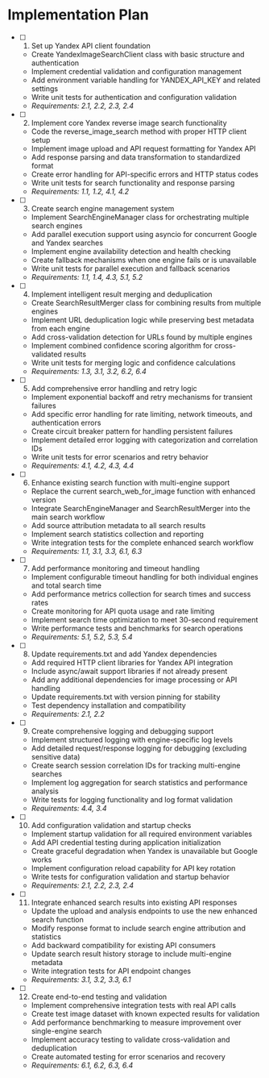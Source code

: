 # Implementation Plan

- [ ] 1. Set up Yandex API client foundation
  - Create YandexImageSearchClient class with basic structure and authentication
  - Implement credential validation and configuration management
  - Add environment variable handling for YANDEX_API_KEY and related settings
  - Write unit tests for authentication and configuration validation
  - _Requirements: 2.1, 2.2, 2.3, 2.4_

- [ ] 2. Implement core Yandex reverse image search functionality
  - Code the reverse_image_search method with proper HTTP client setup
  - Implement image upload and API request formatting for Yandex API
  - Add response parsing and data transformation to standardized format
  - Create error handling for API-specific errors and HTTP status codes
  - Write unit tests for search functionality and response parsing
  - _Requirements: 1.1, 1.2, 4.1, 4.2_

- [ ] 3. Create search engine management system
  - Implement SearchEngineManager class for orchestrating multiple search engines
  - Add parallel execution support using asyncio for concurrent Google and Yandex searches
  - Implement engine availability detection and health checking
  - Create fallback mechanisms when one engine fails or is unavailable
  - Write unit tests for parallel execution and fallback scenarios
  - _Requirements: 1.1, 1.4, 4.3, 5.1, 5.2_

- [ ] 4. Implement intelligent result merging and deduplication
  - Create SearchResultMerger class for combining results from multiple engines
  - Implement URL deduplication logic while preserving best metadata from each engine
  - Add cross-validation detection for URLs found by multiple engines
  - Implement combined confidence scoring algorithm for cross-validated results
  - Write unit tests for merging logic and confidence calculations
  - _Requirements: 1.3, 3.1, 3.2, 6.2, 6.4_

- [ ] 5. Add comprehensive error handling and retry logic
  - Implement exponential backoff and retry mechanisms for transient failures
  - Add specific error handling for rate limiting, network timeouts, and authentication errors
  - Create circuit breaker pattern for handling persistent failures
  - Implement detailed error logging with categorization and correlation IDs
  - Write unit tests for error scenarios and retry behavior
  - _Requirements: 4.1, 4.2, 4.3, 4.4_

- [ ] 6. Enhance existing search function with multi-engine support
  - Replace the current search_web_for_image function with enhanced version
  - Integrate SearchEngineManager and SearchResultMerger into the main search workflow
  - Add source attribution metadata to all search results
  - Implement search statistics collection and reporting
  - Write integration tests for the complete enhanced search workflow
  - _Requirements: 1.1, 3.1, 3.3, 6.1, 6.3_

- [ ] 7. Add performance monitoring and timeout handling
  - Implement configurable timeout handling for both individual engines and total search time
  - Add performance metrics collection for search times and success rates
  - Create monitoring for API quota usage and rate limiting
  - Implement search time optimization to meet 30-second requirement
  - Write performance tests and benchmarks for search operations
  - _Requirements: 5.1, 5.2, 5.3, 5.4_

- [ ] 8. Update requirements.txt and add Yandex dependencies
  - Add required HTTP client libraries for Yandex API integration
  - Include async/await support libraries if not already present
  - Add any additional dependencies for image processing or API handling
  - Update requirements.txt with version pinning for stability
  - Test dependency installation and compatibility
  - _Requirements: 2.1, 2.2_

- [ ] 9. Create comprehensive logging and debugging support
  - Implement structured logging with engine-specific log levels
  - Add detailed request/response logging for debugging (excluding sensitive data)
  - Create search session correlation IDs for tracking multi-engine searches
  - Implement log aggregation for search statistics and performance analysis
  - Write tests for logging functionality and log format validation
  - _Requirements: 4.4, 3.4_

- [ ] 10. Add configuration validation and startup checks
  - Implement startup validation for all required environment variables
  - Add API credential testing during application initialization
  - Create graceful degradation when Yandex is unavailable but Google works
  - Implement configuration reload capability for API key rotation
  - Write tests for configuration validation and startup behavior
  - _Requirements: 2.1, 2.2, 2.3, 2.4_

- [ ] 11. Integrate enhanced search results into existing API responses
  - Update the upload and analysis endpoints to use the new enhanced search function
  - Modify response format to include search engine attribution and statistics
  - Add backward compatibility for existing API consumers
  - Update search result history storage to include multi-engine metadata
  - Write integration tests for API endpoint changes
  - _Requirements: 3.1, 3.2, 3.3, 6.1_

- [ ] 12. Create end-to-end testing and validation
  - Implement comprehensive integration tests with real API calls
  - Create test image dataset with known expected results for validation
  - Add performance benchmarking to measure improvement over single-engine search
  - Implement accuracy testing to validate cross-validation and deduplication
  - Create automated testing for error scenarios and recovery
  - _Requirements: 6.1, 6.2, 6.3, 6.4_